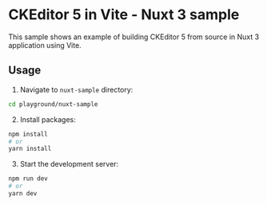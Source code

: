# CKEditor 5 in Vite - Nuxt 3 sample

This sample shows an example of building CKEditor 5 from source in Nuxt 3 application using Vite.

## Usage

1. Navigate to `nuxt-sample` directory:
```bash
cd playground/nuxt-sample
```

2. Install packages:
```bash
npm install
# or 
yarn install
```

3. Start the development server:
```bash
npm run dev
# or
yarn dev
```
